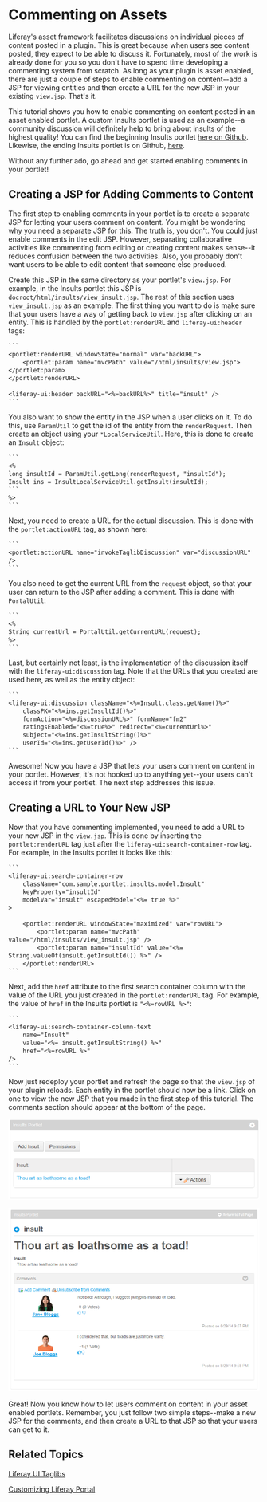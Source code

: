# Commenting on Assets

Liferay's asset framework facilitates discussions on individual pieces of 
content posted in a plugin. This is great because when users see content posted, 
they expect to be able to discuss it. Fortunately, most of the work is already 
done for you so you don't have to spend time developing a commenting system from 
scratch. As long as your plugin is asset enabled, there are just a couple of 
steps to enable commenting on content--add a JSP for viewing entities and then 
create a URL for the new JSP in your existing `view.jsp`. That's it. 

This tutorial shows you how to enable commenting on content posted in an asset 
enabled portlet. A custom Insults portlet is used as an example--a community 
discussion will definitely help to bring about insults of the highest quality! 
You can find the beginning Insults portlet [here on Github](https://github.com/ngaskill/liferay-docs/tree/assetfw-tutorials/develop/tutorials/code/asset-framework/begin).
Likewise, the ending Insults portlet is on Github, [here](https://github.com/ngaskill/liferay-docs/tree/assetfw-tutorials/develop/tutorials/code/asset-framework/comments/end).

Without any further ado, go ahead and get started enabling comments in your 
portlet!

## Creating a JSP for Adding Comments to Content

The first step to enabling comments in your portlet is to create a separate JSP 
for letting your users comment on content. You might be wondering why you need a 
separate JSP for this. The truth is, you don't. You could just enable comments 
in the edit JSP. However, separating collaborative activities like commenting 
from editing or creating content makes sense--it reduces confusion between the 
two activities. Also, you probably don't want users to be able to edit content 
that someone else produced.

Create this JSP in the same directory as your portlet's `view.jsp`. For example, 
in the Insults portlet this JSP is `docroot/html/insults/view_insult.jsp`. The 
rest of this section uses `view_insult.jsp` as an example. The first thing you 
want to do is make sure that your users have a way of getting back to `view.jsp` 
after clicking on an entity. This is handled by the `portlet:renderURL` and 
`liferay-ui:header` tags:

    ```
    <portlet:renderURL windowState="normal" var="backURL">
        <portlet:param name="mvcPath" value="/html/insults/view.jsp"></portlet:param>
    </portlet:renderURL>

    <liferay-ui:header backURL="<%=backURL%>" title="insult" />
    ```
    
You also want to show the entity in the JSP when a user clicks on it. To do 
this, use `ParamUtil` to get the id of the entity from the `renderRequest`. Then 
create an object using your `*LocalServiceUtil`. Here, this is done to create an 
`Insult` object:

    ```
    <%
    long insultId = ParamUtil.getLong(renderRequest, "insultId");
    Insult ins = InsultLocalServiceUtil.getInsult(insultId);
    ```
    %>
    ```
    
Next, you need to create a URL for the actual discussion. This is done with the 
`portlet:actionURL` tag, as shown here:
    
    ```
    <portlet:actionURL name="invokeTaglibDiscussion" var="discussionURL" />
    ```

You also need to get the current URL from the `request` object, so that your 
user can return to the JSP after adding a comment. This is done with 
`PortalUtil`:
    
    ```
    <%
    String currentUrl = PortalUtil.getCurrentURL(request);
    %>
    ```

Last, but certainly not least, is the implementation of the discussion itself 
with the `liferay-ui:discussion` tag. Note that the URLs that you created are 
used here, as well as the entity object:
    
    ```
    <liferay-ui:discussion className="<%=Insult.class.getName()%>"
        classPK="<%=ins.getInsultId()%>"
        formAction="<%=discussionURL%>" formName="fm2"
        ratingsEnabled="<%=true%>" redirect="<%=currentUrl%>"
        subject="<%=ins.getInsultString()%>"
        userId="<%=ins.getUserId()%>" />
    ```

Awesome! Now you have a JSP that lets your users comment on content in your 
portlet. However, it's not hooked up to anything yet--your users can't access it 
from your portlet. The next step addresses this issue.

## Creating a URL to Your New JSP

Now that you have commenting implemented, you need to add a URL to your new JSP 
in the `view.jsp`. This is done by inserting the `portlet:renderURL` tag just 
after the `liferay-ui:search-container-row` tag. For example, in the Insults 
portlet it looks like this:

    ```
    <liferay-ui:search-container-row
        className="com.sample.portlet.insults.model.Insult"
        keyProperty="insultId"
        modelVar="insult" escapedModel="<%= true %>"
    >
    
        <portlet:renderURL windowState="maximized" var="rowURL">
            <portlet:param name="mvcPath" value="/html/insults/view_insult.jsp" />
            <portlet:param name="insultId" value="<%= String.valueOf(insult.getInsultId()) %>" />
        </portlet:renderURL>
    ```

Next, add the `href` attribute to the first search container column with the 
value of the URL you just created in the `portlet:renderURL` tag. For example, 
the value of `href` in the Insults portlet is `"<%=rowURL %>"`:

    ```
    <liferay-ui:search-container-column-text
        name="Insult"
        value="<%= insult.getInsultString() %>"
        href="<%=rowURL %>"
    />
    ```

Now just redeploy your portlet and refresh the page so that the `view.jsp` of 
your plugin reloads. Each entity in the portlet should now be a link. Click on 
one to view the new JSP that you made in the first step of this tutorial. The 
comments section should appear at the bottom of the page.

![Figure 1: Entities in portlets appear as links after implementing comments.](../../images/asset-fw-comments-link.png)

![Figure 2: The new JSP lets users comment on content in your portlet.](../../images/asset-fw-comments.png)

Great! Now you know how to let users comment on content in your asset enabled 
portlets. Remember, you just follow two simple steps--make a new JSP for the 
comments, and then create a URL to that JSP so that your users can get to it.

## Related Topics

[Liferay UI Taglibs](/tutorials/-/knowledge_base/liferay-ui-taglibs)

[Customizing Liferay Portal](/tutorials/-/knowledge_base/customizing-liferay-portal)
